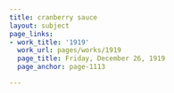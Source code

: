 ```yaml
---
title: cranberry sauce
layout: subject
page_links:
- work_title: '1919'
  work_url: pages/works/1919
  page_title: Friday, December 26, 1919
  page_anchor: page-1113

---
```


